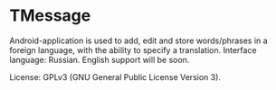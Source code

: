 # TMessage
Android-application is used to add, edit and store words/phrases in a foreign language, with the ability to specify a translation.
Interface language: Russian. English support will be soon.

License: GPLv3 (GNU General Public License Version 3).

<a href='https://play.google.com/store/apps/details?id=com.textmessages.textmessagessimple&pcampaignid=MKT-Other-global-all-co-prtnr-py-PartBadge-Mar2515-1'>
  <img src='https://play.google.com/intl/en_us/badges/images/generic/en_badge_web_generic.png" width="100" title="Google Play link on TMessage"/></a>

Screenshots of app:
01. Main
<p align="center">
  <img src="https://raw.githubusercontent.com/Nortam/TMessage/master/Screenshots/01_Main.png" width="250" title="Main - view of the application"/>
</p>

02. Menu
<p align="center">
  <img src="https://raw.githubusercontent.com/Nortam/TMessage/8e53d003505d1dd95d29e7ad85916d4695bbf357/Screenshots/02_Menu.png" width="250" title="Menu"/>
</p>

03. Add
<p align="center">
  <img src="https://raw.githubusercontent.com/Nortam/TMessage/8e53d003505d1dd95d29e7ad85916d4695bbf357/Screenshots/03_Add_new_message.png" width="250" title="Add"/>
</p>

04. Edit
<p align="center">
  <img src="https://raw.githubusercontent.com/Nortam/TMessage/8e53d003505d1dd95d29e7ad85916d4695bbf357/Screenshots/04_Edit.png" width="250" title="Edit"/>
</p>

05. Delete
<p align="center">
  <img src="https://raw.githubusercontent.com/Nortam/TMessage/8e53d003505d1dd95d29e7ad85916d4695bbf357/Screenshots/05_Delete.png" width="250" title="Delete"/>
</p>
